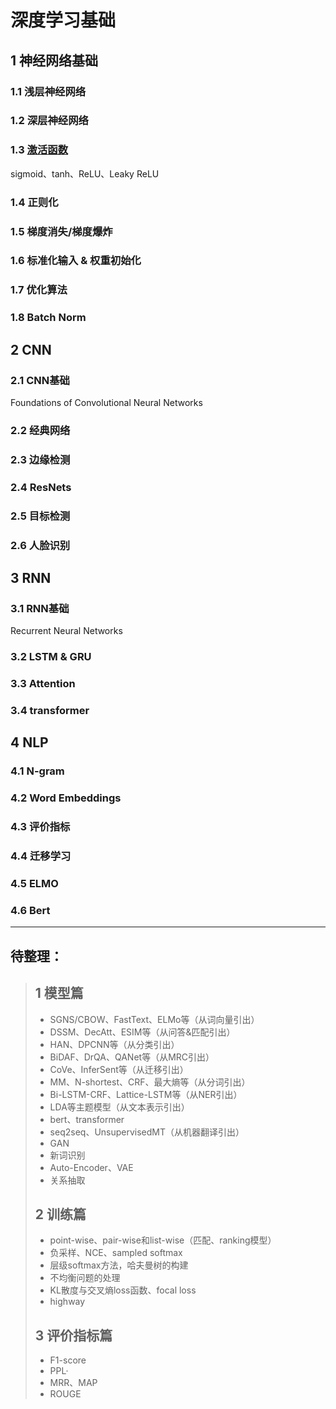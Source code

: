 # 深度学习基础

## 1 神经网络基础

### 1.1 浅层神经网络

### 1.2 深层神经网络

### 1.3 [激活函数](https://github.com/AaronWong/notes/blob/master/deep_learning/basis/1.3_ActivationFunction.md)

sigmoid、tanh、ReLU、Leaky ReLU

### 1.4 正则化

### 1.5 梯度消失/梯度爆炸

### 1.6 标准化输入 & 权重初始化

### 1.7 优化算法

### 1.8 Batch Norm



## 2 CNN

### 2.1 CNN基础

Foundations of Convolutional Neural Networks

### 2.2 经典网络

### 2.3 边缘检测

### 2.4 ResNets

### 2.5 目标检测

### 2.6 人脸识别



## 3 RNN

### 3.1 RNN基础

Recurrent Neural Networks

### 3.2 LSTM & GRU

### 3.3 Attention

### 3.4 transformer

## 4 NLP

### 4.1 N-gram

### 4.2 Word Embeddings

### 4.3 评价指标

### 4.4 迁移学习

### 4.5 ELMO

### 4.6 Bert



---

## 待整理：

> ## 1 模型篇
>
> - SGNS/CBOW、FastText、ELMo等（从词向量引出）
> - DSSM、DecAtt、ESIM等（从问答&匹配引出）
> - HAN、DPCNN等（从分类引出）
> - BiDAF、DrQA、QANet等（从MRC引出）
> - CoVe、InferSent等（从迁移引出）
> - MM、N-shortest、CRF、最大熵等（从分词引出）
> - Bi-LSTM-CRF、Lattice-LSTM等（从NER引出）
> - LDA等主题模型（从文本表示引出）
> - bert、transformer
> - seq2seq、UnsupervisedMT（从机器翻译引出）
> - GAN
> - 新词识别
> - Auto-Encoder、VAE
> - 关系抽取
>
> ## 2 训练篇
>
> - point-wise、pair-wise和list-wise（匹配、ranking模型）
> - 负采样、NCE、sampled softmax
> - 层级softmax方法，哈夫曼树的构建
> - 不均衡问题的处理
> - KL散度与交叉熵loss函数、focal loss
> - highway
>
> ## 3 评价指标篇
>
> - F1-score
> - PPL·
> - MRR、MAP
> - ROUGE